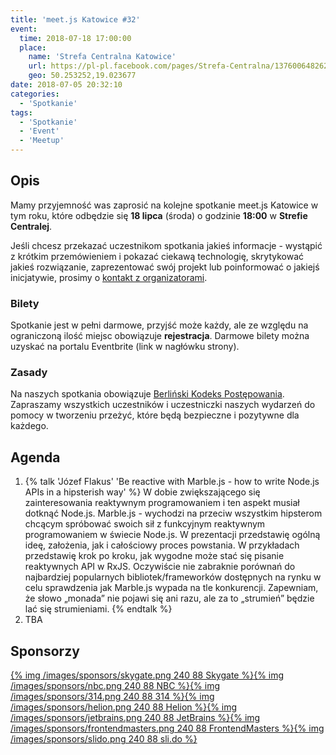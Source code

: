 ```yaml
---
title: 'meet.js Katowice #32'
event:
  time: 2018-07-18 17:00:00
  place:
    name: 'Strefa Centralna Katowice'
    url: https://pl-pl.facebook.com/pages/Strefa-Centralna/1376006482624106
    geo: 50.253252,19.023677
date: 2018-07-05 20:32:10
categories:
  - 'Spotkanie'
tags:
  - 'Spotkanie'
  - 'Event'
  - 'Meetup'
---
```

## Opis

Mamy przyjemność was zaprosić na kolejne spotkanie meet.js Katowice w tym roku, które odbędzie się **18 lipca** (środa) o godzinie **18:00** w **Strefie Centralej**.

Jeśli chcesz przekazać uczestnikom spotkania jakieś informacje - wystąpić z krótkim przemówieniem i pokazać ciekawą technologię, skrytykować jakieś rozwiązanie, zaprezentować swój projekt lub poinformować o jakiejś inicjatywie, prosimy o [kontakt z organizatorami](/about/#Kontakt).


### Bilety

Spotkanie jest w pełni darmowe, przyjść może każdy, ale ze względu na ograniczoną ilość miejsc obowiązuje **rejestracja**. Darmowe bilety można uzyskać na portalu Eventbrite (link w nagłówku strony).

### Zasady

Na naszych spotkania obowiązuje [Berliński Kodeks Postępowania][berlin-coc]. Zapraszamy wszystkich uczestników i uczestniczki naszych wydarzeń do pomocy w tworzeniu przeżyć, które będą bezpieczne i pozytywne dla każdego.

## Agenda

1. {% talk 'Józef Flakus' 'Be reactive with Marble.js - how to write Node.js APIs in a hipsterish way' %}
W dobie zwiększającego się zainteresowania reaktywnym programowaniem i ten aspekt musiał dotknąć Node.js.
Marble.js - wychodzi na przeciw wszystkim hipsterom chcącym spróbować swoich sił z funkcyjnym reaktywnym programowaniem w świecie Node.js.
W prezentacji przedstawię ogólną ideę, założenia, jak i całościowy proces powstania. W przykładach przedstawię krok po kroku, jak wygodne może stać się pisanie reaktywnych API w RxJS.
Oczywiście nie zabraknie porównań do najbardziej popularnych bibliotek/frameworków dostępnych na rynku w celu sprawdzenia jak Marble.js wypada na tle konkurencji.
Zapewniam, że słowo „monada” nie pojawi się ani razu, ale za to „strumień” będzie lać się strumieniami.
{% endtalk %}
2. TBA

## Sponsorzy

[{% img /images/sponsors/skygate.png 240 88 Skygate %}][skygate][{% img /images/sponsors/nbc.png 240 88 NBC %}][nbc][{% img /images/sponsors/314.png 240 88 314 %}][314tt][{% img /images/sponsors/helion.png 240 88 Helion %}][helion][{% img /images/sponsors/jetbrains.png 240 88 JetBrains %}][jetbrains][{% img /images/sponsors/frontendmasters.png 240 88 FrontendMasters %}][frontendmasters][{% img /images/sponsors/slido.png 240 88 sli.do %}][slido]

[berlin-coc]: http://berlincodeofconduct.org/pl

[skygate]: https://skygate.io
[nbc]: https://nbc.com.pl
[314tt]: http://314.tt
[helion]: http://helion.pl/
[jetbrains]: https://www.jetbrains.com
[frontendmasters]: https://frontendmasters.com
[slido]: https://www.sli.do